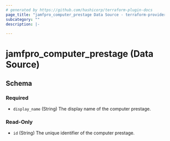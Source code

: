 ```yaml
---
# generated by https://github.com/hashicorp/terraform-plugin-docs
page_title: "jamfpro_computer_prestage Data Source - terraform-provider-jamfpro"
subcategory: ""
description: |-
  
---
```


# jamfpro_computer_prestage (Data Source)





<!-- schema generated by tfplugindocs -->
## Schema

### Required

- `display_name` (String) The display name of the computer prestage.

### Read-Only

- `id` (String) The unique identifier of the computer prestage.

